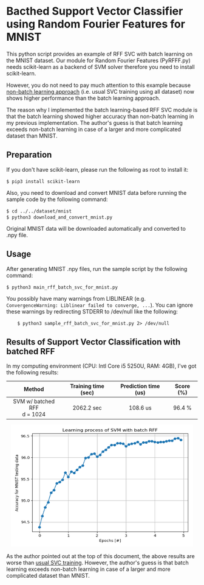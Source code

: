 # Bacthed Support Vector Classifier using Random Fourier Features for MNIST

This python script provides an example of RFF SVC with batch learning on the MNIST dataset.
Our module for Random Fourier Features (PyRFFF.py) needs scikit-learn as a backend of SVM solver therefore you need to install scikit-learn.

However, you do not need to pay much attention to this example because
[non-batch learning approach](../rff_svc_for_mnist/README.md)
(i.e. usual SVC training using all dataset) now shows higher performance than the batch learning approach.

The reason why I implemented the batch learning-based RFF SVC module is that
the batch learning showed higher accuracy than non-batch learning in my previous implementation.
The author's guess is that batch learning exceeds non-batch learning in case of a larger and more complicated dataset than MNIST.


## Preparation

If you don't have scikit-learn, please run the following as root to install it:

```console
$ pip3 install scikit-learn
```

Also, you need to download and convert MNIST data before running the sample code by the following command:

```console
$ cd ../../dataset/mnist
$ python3 download_and_convert_mnist.py
```

Original MNIST data will be downloaded automatically and converted to .npy file.


## Usage

After generating MNIST .npy files, run the sample script by the following command:

```console
$ python3 main_rff_batch_svc_for_mnist.py
```

You possibly have many warnings from LIBLINEAR (e.g. `ConvergenceWarning: Liblinear failed to converge, ...`).
You can ignore these warnings by redirecting STDERR to /dev/null like the following:

```console
    $ python3 sample_rff_batch_svc_for_mnist.py 2> /dev/null
```


## Results of Support Vector Classification with batched RFF

In my computing environment (CPU: Intl Core i5 5250U, RAM: 4GB), I've got the following results:

| Method                           | Training time (sec) | Prediction time (us)| Score (%) |
| :------------------------------: | :-----------------: | :-----------------: | :-------: |
| SVM w/ batched RFF <br> d = 1024 | 2062.2 sec          | 108.6 us            | 96.4 %    |

<div align="center">
  <img src="./figure_rff_batch_svc_for_mnist.png" width="480" height="320" alt="Accuracy for each epoch in SVM with batch RFF" />
</div>

As the author pointed out at the top of this document, the above results are worse than [usual SVC training](../rff_svc_for_mnist/README.md).
However, the author's guess is that batch learning exceeds non-batch learning in case of a larger and more complicated dataset than MNIST.

